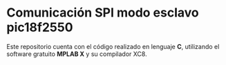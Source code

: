 # Comunicación SPI modo esclavo pic18f2550

Este repositorio cuenta con el código realizado en lenguaje **C**, utilizando el software gratuito **MPLAB X** y su compilador XC8.   
